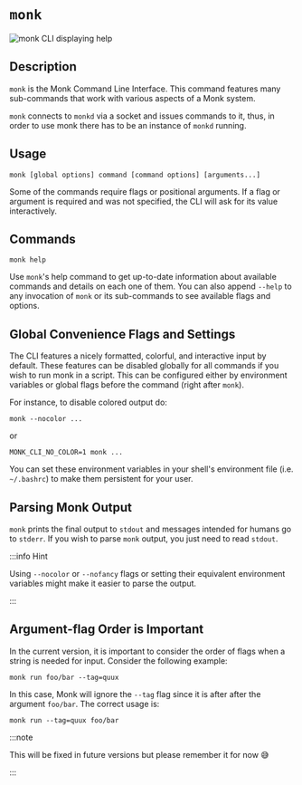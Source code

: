 # `monk`

![`monk` CLI displaying help](/img/docs/monk-cli.png)

## Description

`monk` is the Monk Command Line Interface. This command features many sub-commands that work with various aspects of a Monk system.

`monk` connects to `monkd` via a socket and issues commands to it, thus, in order to use monk there has to be an instance of `monkd` running.

## Usage

    monk [global options] command [command options] [arguments...]

Some of the commands require flags or positional arguments. If a flag or argument is required and was not specified, the CLI will ask for its value interactively.

## Commands

```
monk help
```

Use `monk`'s help command to get up-to-date information about available commands and details on each one of them. You can also append `--help` to any invocation of `monk` or its sub-commands to see available flags and options.

## Global Convenience Flags and Settings

The CLI features a nicely formatted, colorful, and interactive input by default. These features can be disabled globally for all commands if you wish to run monk in a script. This can be configured either by environment variables or global flags before the command (right after `monk`).

For instance, to disable colored output do:

    monk --nocolor ...

or

    MONK_CLI_NO_COLOR=1 monk ...

You can set these environment variables in your shell's environment file (i.e. `~/.bashrc`) to make them persistent for your user.

## Parsing Monk Output

`monk` prints the final output to `stdout` and messages intended for humans go to `stderr`. If you wish to parse `monk` output, you just need to read `stdout`.

:::info Hint

Using `--nocolor` or `--nofancy` flags or setting their equivalent environment variables might make it easier to parse the output.

:::

## Argument-flag Order is Important

In the current version, it is important to consider the order of flags when a string is needed for input. Consider the following example:

    monk run foo/bar --tag=quux

In this case, Monk will ignore the `--tag` flag since it is after after the argument `foo/bar`. The correct usage is:

    monk run --tag=quux foo/bar

:::note

This will be fixed in future versions but please remember it for now 😅

:::